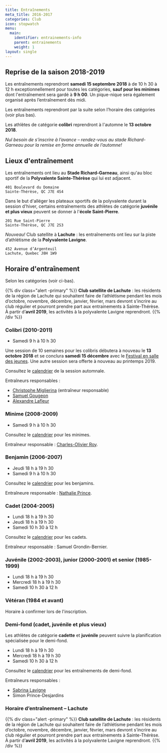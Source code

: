 ```yaml
---
title: Entraînements
meta_title: 2016-2017
categories: Club
icon: stopwatch
menu:
  main:
    identifier: entrainements-info
    parent: entrainements
    weight: 1
layout: single
---
```


## Reprise de la saison 2018-2019

Les entraînements reprendront **samedi 15 septembre 2018** à de 10&nbsp;h&nbsp;30 à 12&nbsp;h exceptionnellement pour toutes les catégories, **sauf pour les minimes** dont l'entraînement sera gardé à **9 h 00**. Un pique-nique sera également organisé après l’entraînement dès midi.

Les entraînements reprendront par la suite selon l’horaire des catégories (voir plus bas).

Les athlètes de catégorie **colibri** reprendront à l'automne le **13 octobre 2018**.

_Nul besoin de s’inscrire à l’avance – rendez-vous au stade Richard-Garneau pour la remise en forme annuelle de l’automne!_

## <span class="icon icon-map"></span> Lieux d'entraînement

Les entraînements ont lieu au **Stade Richard-Garneau**, ainsi qu'au bloc sportif de la **Polyvalente Sainte-Thérèse** qui lui est adjacent.

```
401 Boulevard du Domaine  
Sainte-Thérèse, QC J7E 4S4
```

Dans le but d'alléger les plateaux sportifs de la polyvalente durant la session d'hiver, certains entraînements des athlètes de catégorie **juvénile et plus vieux** peuvent se donner à l'**école Saint-Pierre**.

```
201 Rue Saint-Pierre  
Sainte-Thérèse, QC J7E 2S3
```

<em class="badge badge-primary">Nouveau!</em> Club satellite à **Lachute** : les entraînements ont lieu sur la piste d’athlétisme de la **Polyvalente Lavigne**.

```
452 Avenue d’Argenteuil  
Lachute, Quebec J8H 1W9
```


## <span class="icon icon-stopwatch"></span> Horaire d'entraînement

Selon les catégories (voir ci-bas).

{{% div class="alert -primary" %}}
**Club satellite de Lachute** : les résidents de la région de Lachute qui souhaitent faire de l’athlétisme pendant les mois d’octobre, novembre, décembre, janvier, février, mars devront s’incrire au club régulier et pourront prendre part aux entrainements à Sainte-Thérèse. À partir d’**avril 2019**, les activités à la polyvalente Lavigne reprendront.
{{% /div %}}

### Colibri (2010-2011)

 - Samedi 9 h à 10 h 30
 
Une session de 10 semaines pour les colibris débutera à nouveau le **13 octobre 2018** et se conclura **samedi 15 décembre** avec le [Festival en salle des jeunes](/competitions/festival-en-salle-des-jeunes). Une autre session sera offerte à nouveau au printemps 2019.

Consultez le [calendrier](colibris) de la session automnale.

Entraîneurs responsables :

* [Christophe Miglierina](/club/entraineurs/christophe-miglierina/) (entraîneur responsable)
* [Samuel Gougeon](/club/entraineurs/samuel-gougeon)
* [Alexandre Lafleur](/club/entraineurs/alexandre-lafleur)

### Minime (2008-2009)

- Samedi 9 h à 10 h 30

Consultez le [calendrier](minimes) pour les minimes.

Entraîneur responsable : [Charles-Olivier Roy](/club/entraineurs/charles-olivier-roy/).

### Benjamin (2006-2007)

- Jeudi 18 h à 19 h 30
- Samedi 9 h à 10 h 30

Consultez le [calendrier](benjamins) pour les benjamins.

Entraîneure responsable : [Nathalie Prince](/club/entraineurs/nathalie-prince/).

### Cadet (2004-2005)

- Lundi 18 h à 19 h 30
- Jeudi 18 h à 19 h 30
- Samedi 10 h 30 à 12 h

Consultez le [calendrier](cadets) pour les cadets.

Entraîneur responsable : Samuel Grondin-Bernier.

### Juvénile (2002-2003), junior (2000-2001) et senior (1985-1999)

- Lundi 18 h à 19 h 30
- Mercredi 18 h à 19 h 30
- Samedi 10 h 30 à 12 h

### Vétéran (1984 et avant)

Horaire à confirmer lors de l'inscription.

### Demi-fond (cadet, juvénile et plus vieux)

Les athlètes de catégorie **cadette** et **juvénile** peuvent suivre la planification spécialisée pour le demi-fond.

- Lundi 18 h à 19 h 30
- Mercredi 18 h à 19 h 30
- Samedi 10 h 30 à 12 h

Consultez le [calendrier](demi-fond) pour les entraînements de demi-fond.

Entraîneurs responsables :

- [Sabrina Lavigne](/club/entraineurs/sabrina-lavigne/)
- Simon Prince-Desjardins

### Horaire d’entraînement – Lachute

{{% div class="alert -primary" %}}
**Club satellite de Lachute** : les résidents de la région de Lachute qui souhaitent faire de l’athlétisme pendant les mois d’octobre, novembre, décembre, janvier, février, mars devront s’incrire au club régulier et pourront prendre part aux entrainements à Sainte-Thérèse. À partir d’**avril 2019**, les activités à la polyvalente Lavigne reprendront.
{{% /div %}}
